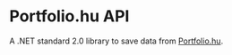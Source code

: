 # Portfolio.hu API

A .NET standard 2.0 library to save data from [Portfolio.hu](https://portfolio.hu/).
